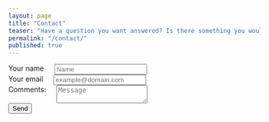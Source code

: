 ```yaml
---
layout: page
title: "Contact"
teaser: "Have a question you want answered? Is there something you would like me to write about on the blog? Just use the form below to reach out to me.   If you are asking about a particular blog entry, please share the URL of the entry you are asking about."
permalink: "/contact/"
published: true
---
```



<form class="form" id="contactform" action="https://formspree.io/mustafa@polyboly.com" method="POST">
    <input class="hidden" type="text" name="_gotcha" style="display:none">
    <input class="hidden" type="hidden" name="_subject" value="Message via {{site.url}}{{site.baseurl}}">
    <input type="hidden" name="_next" value="{{site.url}}{{site.baseurl}}/thankyou/" />
    <input type="hidden" name="_subject" value="{{site.url}}{{site.baseurl}} contact" />
    <div class="row">
        <div class="columns small-12">
                <label class="label" for="name"><span class="label-content">Your name</span></label>
                <input class="input" type="text" name="name" placeholder="Name" required>
        </div>
    </div>
    <div class="row">
        <div class="columns small-12">
                <label class="label" for="_replyto"><span class="label-content">Your email</span></label>
                <input class="input" type="email" name="_replyto" placeholder="example@domain.com" required>
        </div>
    </div>
    <div class="row">
        <div class="columns small-12">
            <label class="label" for="message"><span class="label-content">Comments:</span></label>
            <textarea class="input" name="message" placeholder="Message" required></textarea>
        </div>
    </div>
    <div class="row">
    <div class="columns small-12">
            <input class="button submit" type="submit" value="Send">
        </div>
    </div>
</form>